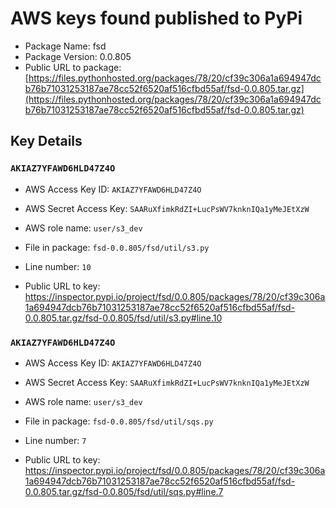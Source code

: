 # AWS keys found published to PyPi

* Package Name: fsd
* Package Version: 0.0.805
* Public URL to package: [https://files.pythonhosted.org/packages/78/20/cf39c306a1a694947dcb76b71031253187ae78cc52f6520af516cfbd55af/fsd-0.0.805.tar.gz](https://files.pythonhosted.org/packages/78/20/cf39c306a1a694947dcb76b71031253187ae78cc52f6520af516cfbd55af/fsd-0.0.805.tar.gz)

## Key Details

### `AKIAZ7YFAWD6HLD47Z4O`

* AWS Access Key ID: `AKIAZ7YFAWD6HLD47Z4O`
* AWS Secret Access Key: `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` 
* AWS role name: `user/s3_dev`
* File in package: `fsd-0.0.805/fsd/util/s3.py`
* Line number: `10`

* Public URL to key: https://inspector.pypi.io/project/fsd/0.0.805/packages/78/20/cf39c306a1a694947dcb76b71031253187ae78cc52f6520af516cfbd55af/fsd-0.0.805.tar.gz/fsd-0.0.805/fsd/util/s3.py#line.10



### `AKIAZ7YFAWD6HLD47Z4O`

* AWS Access Key ID: `AKIAZ7YFAWD6HLD47Z4O`
* AWS Secret Access Key: `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` 
* AWS role name: `user/s3_dev`
* File in package: `fsd-0.0.805/fsd/util/sqs.py`
* Line number: `7`

* Public URL to key: https://inspector.pypi.io/project/fsd/0.0.805/packages/78/20/cf39c306a1a694947dcb76b71031253187ae78cc52f6520af516cfbd55af/fsd-0.0.805.tar.gz/fsd-0.0.805/fsd/util/sqs.py#line.7



